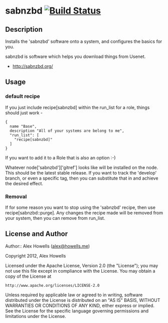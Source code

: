 # sabnzbd [![Build Status](https://secure.travis-ci.org/agh-cookbooks/sabnzbd.png?branch=master)](http://travis-ci.org/agh-cookbooks/sabnzbd)

## Description

Installs the 'sabnzbd' software onto a system, and configures the basics for you.

sabnzbd is software which helps you download things from Usenet.

* http://sabnzbd.org/

## Usage

### default recipe

If you just include recipe[sabnzbd] within the run_list for a role, things should just work -

    {
      name "Base",
      description "All of your systems are belong to me",
      "run_list": [
        "recipe[sabnzbd]"
      ]
    }

If you want to add it to a Role that is also an option :-)

Whatever node['sabnzbd']['gitref'] looks like will be installed on the node. This should be the latest stable release.
If you want to track the 'develop' branch, or even a specific tag, then you can substitute that in and achieve the desired effect.

### Removal

If for some reason you want to stop using the 'sabnzbd' recipe, then use recipe[sabnzbd::purge].
Any changes the recipe made will be removed from your system, then you can remove from run_list.

## License and Author

Author:: Alex Howells (<alex@howells.me>)

Copyright 2012, Alex Howells

Licensed under the Apache License, Version 2.0 (the "License");
you may not use this file except in compliance with the License.
You may obtain a copy of the License at

    http://www.apache.org/licenses/LICENSE-2.0

Unless required by applicable law or agreed to in writing, software
distributed under the License is distributed on an "AS IS" BASIS,
WITHOUT WARRANTIES OR CONDITIONS OF ANY KIND, either express or implied.
See the License for the specific language governing permissions and
limitations under the License.
